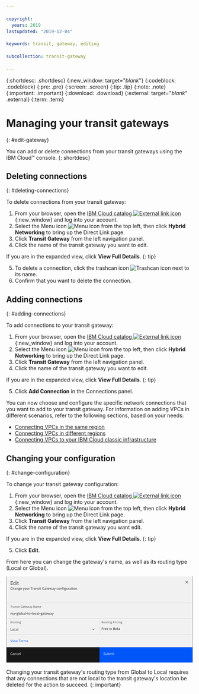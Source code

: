 ```yaml
---

copyright:
  years: 2019
lastupdated: "2019-12-04"

keywords: transit, gateway, editing

subcollection: transit-gateway

---
```


{:shortdesc: .shortdesc}
{:new_window: target="_blank_"}
{:codeblock: .codeblock}
{:pre: .pre}
{:screen: .screen}
{:tip: .tip}
{:note: .note}
{:important: .important}
{:download: .download}
{:external: target="_blank_" .external}
{:term: .term}

# Managing your transit gateways
{: #edit-gateway}

You can add or delete connections from your transit gateways using the IBM Cloud™ console.
{: shortdesc}

## Deleting connections
{: #deleting-connections}

To delete connections from your transit gateway:
1. From your browser, open the [IBM Cloud catalog ![External link icon](../../icons/launch-glyph.svg "External link icon")](https://cloud.ibm.com){:new_window} and log into your account.
2. Select the Menu icon ![Menu icon](../../icons/icon_hamburger.svg) from the top left, then click **Hybrid Networking** to bring up the Direct Link page.
3. Click **Transit Gateway** from the left navigation panel.
4. Click the name of the transit gateway you want to edit.

  If you are in the expanded view, click **View Full Details**.
  {: tip}

5. To delete a connection, click the trashcan icon ![Trashcan icon](../../icons/icon_trash.svg) next to its name.
6. Confirm that you want to delete the connection.

## Adding connections
{: #adding-connections}

To add connections to your transit gateway:
1. From your browser, open the [IBM Cloud catalog ![External link icon](../../icons/launch-glyph.svg "External link icon")](https://cloud.ibm.com){:new_window} and log into your account.
2. Select the Menu icon ![Menu icon](../../icons/icon_hamburger.svg) from the top left, then click **Hybrid Networking** to bring up the Direct Link page.
3. Click **Transit Gateway** from the left navigation panel.
4. Click the name of the transit gateway you want to edit.

  If you are in the expanded view, click **View Full Details**.
  {: tip}

5. Click **Add Connection** in the Connections panel.

You can now choose and configure the specific network connections that you want to add to your transit gateway. For information on adding VPCs in different scenarios, refer to the following sections, based on your needs:

* [Connecting VPCs in the same region](/docs/infrastructure/transit-gateway?topic=transit-gateway-connecting-vpcs)
* [Connecting VPCs in different regions](/docs/infrastructure/transit-gateway?topic=transit-gateway-connecting-vpcs-different)
* [Connecting VPCs to your IBM Cloud classic infrastructure](/docs/infrastructure/transit-gateway?topic=transit-gateway-connecting-vpcs-classic-infrastructure)

## Changing your configuration
{: #change-configuration}

To change your transit gateway configuration:
1. From your browser, open the [IBM Cloud catalog ![External link icon](../../icons/launch-glyph.svg "External link icon")](https://cloud.ibm.com){:new_window} and log into your account.
2. Select the Menu icon ![Menu icon](../../icons/icon_hamburger.svg) from the top left, then click **Hybrid Networking** to bring up the Direct Link page.
3. Click **Transit Gateway** from the left navigation panel.
4. Click the name of the transit gateway you want edit.

  If you are in the expanded view, click **View Full Details**.
  {: tip}

5. Click **Edit**.

From here you can change the gateway's name, as well as its routing type (Local or Global).

![Editing your configuration](images/7-editingGlobaltoLocalTG.png "Editing your configuration")

Changing your transit gateway's routing type from Global to Local requires that any connections that are not local to the
transit gateway's location be deleted for the action to succeed.
{: important}
